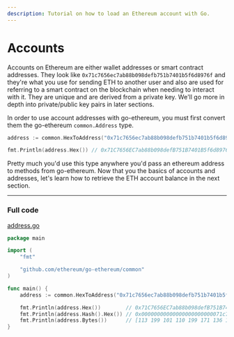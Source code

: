 ```yaml
---
description: Tutorial on how to load an Ethereum account with Go.
---
```


# Accounts

Accounts on Ethereum are either wallet addresses or smart contract addresses. They look like `0x71c7656ec7ab88b098defb751b7401b5f6d8976f` and they're what you use for sending ETH to another user and also are used for referring to a smart contract on the blockchain when needing to interact with it. They are unique and are derived from a private key. We'll go more in depth into private/public key pairs in later sections.

In order to use account addresses with go-ethereum, you must first convert them the go-ethereum `common.Address` type.

```go
address := common.HexToAddress("0x71c7656ec7ab88b098defb751b7401b5f6d8976f")

fmt.Println(address.Hex()) // 0x71C7656EC7ab88b098defB751B7401B5f6d8976F
```

Pretty much you'd use this type anywhere you'd pass an ethereum address to methods from go-ethereum. Now that you the basics of accounts and addresses, let's learn how to retrieve the ETH account balance in the next section.

---

### Full code

[address.go](https://github.com/miguelmota/ethereum-development-with-go-book/blob/master/code/address.go)

```go
package main

import (
	"fmt"

	"github.com/ethereum/go-ethereum/common"
)

func main() {
	address := common.HexToAddress("0x71c7656ec7ab88b098defb751b7401b5f6d8976f")

	fmt.Println(address.Hex())        // 0x71C7656EC7ab88b098defB751B7401B5f6d8976F
	fmt.Println(address.Hash().Hex()) // 0x00000000000000000000000071c7656ec7ab88b098defb751b7401b5f6d8976f
	fmt.Println(address.Bytes())      // [113 199 101 110 199 171 136 176 152 222 251 117 27 116 1 181 246 216 151 111]
}
```
